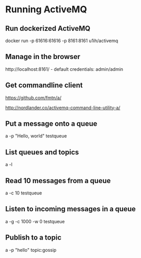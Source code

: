 # Running ActiveMQ

## Run dockerized ActiveMQ

docker run -p 61616:61616 -p 8161:8161 u1ih/activemq

## Manage in the browser

http://localhost:8161/ - default credentials: admin/admin

## Get commandline client

https://github.com/fmtn/a/

http://nordlander.co/activemq-command-line-utility-a/

## Put a message onto a queue

a -p "Hello, world" testqueue

## List queues and topics

a -l

## Read 10 messages from a queue

a -c 10 testqueue

## Listen to incoming messages in a queue

a -g -c 1000 -w 0 testqueue

## Publish to a topic

a -p "hello" topic:gossip




